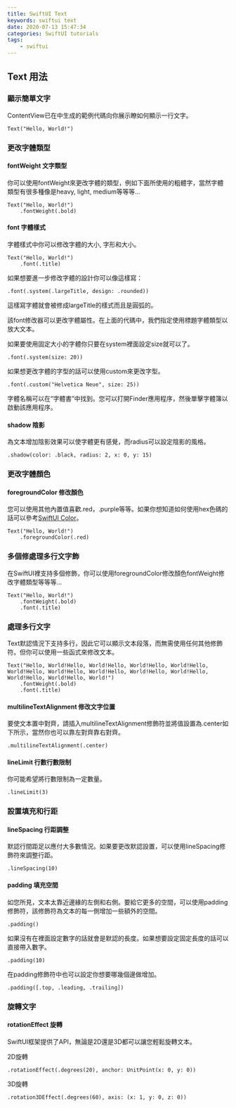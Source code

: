 ```yaml
---
title: SwiftUI Text
keywords: swiftui text
date: 2020-07-13 15:47:34
categories: SwiftUI tutorials
tags:
    - swiftui
---
```

## Text 用法
### 顯示簡單文字
ContentView已在中生成的範例代碼向你展示瞭如何顯示一行文字。
```
Text("Hello, World!")
```
<!-- more -->
### 更改字體類型
#### fontWeight 文字類型
你可以使用fontWeight來更改字體的類型，例如下面所使用的粗體字，當然字體類型有很多種像是heavy, light, medium等等等...
```
Text("Hello, World!")
    .fontWeight(.bold)
```

#### font 字體樣式
字體樣式中你可以修改字體的大小, 字形和大小。
```
Text("Hello, World!")
    .font(.title)
```
如果想要進一步修改字體的設計你可以像這樣寫：
```
.font(.system(.largeTitle, design: .rounded))
```
這樣寫字體就會被修成largeTitle的樣式而且是圓弧的。

該font修改器可以更改字體屬性。在上面的代碼中，我們指定使用標題字體類型以放大文本。

如果要使用固定大小的字體你只要在system裡面設定size就可以了。
```
.font(.system(size: 20))
```

如果想更改字體的字型的話可以使用custom來更改字型。
```
.font(.custom("Helvetica Neue", size: 25))
```
字體名稱可以在“字體書”中找到。您可以打開Finder應用程序，然後單擊字體簿以啟動該應用程序。
#### shadow 陰影
為文本增加陰影效果可以使字體更有感覺，而radius可以設定陰影的風格。
```
.shadow(color: .black, radius: 2, x: 0, y: 15)
```
### 更改字體顏色
#### foregroundColor 修改顏色
您可以使用其他內置值喜歡.red，.purple等等。如果你想知道如何使用hex色碼的話可以參考[SwiftUI Color](https://chucs.github.io/swiftui-text/)。

```
Text("Hello, World!")
    .foregroundColor(.red)
```

### 多個修處理多行文字飾
在SwiftUI裡支持多個修飾，你可以使用foregroundColor修改顏色fontWeight修改字體類型等等等...
```
Text("Hello, World!")
    .fontWeight(.bold)
    .font(.title)
```
### 處理多行文字
Text默認情況下支持多行，因此它可以顯示文本段落，而無需使用任何其他修飾符。但你可以使用一些函式來修改文本。
```
Text("Hello, World!Hello, World!Hello, World!Hello, World!Hello, World!Hello, World!Hello, World!Hello, World!Hello, World!Hello, World!Hello, World!Hello, World!")
    .fontWeight(.bold)
    .font(.title)
```

#### multilineTextAlignment 修改文字位置
要使文本置中對齊，請插入multilineTextAlignment修飾符並將值設置為.center如下所示，當然你也可以靠左對齊靠右對齊。
```
.multilineTextAlignment(.center)
```

#### lineLimit 行數行數限制
你可能希望將行數限制為一定數量。
```
.lineLimit(3)
```
### 設置填充和行距
#### lineSpacing 行距調整
默認行間距足以應付大多數情況。如果要更改默認設置，可以使用lineSpacing修飾符來調整行距。
```
.lineSpacing(10)
```
#### padding 填充空間

如您所見，文本太靠近邊緣的左側和右側。要給它更多的空間，可以使用padding修飾符，該修飾符為文本的每一側增加一些額外的空間。
```
.padding()
```
如果沒有在裡面設定數字的話就會是默認的長度。如果想要設定固定長度的話可以直接帶入數字。
```
.padding(10)
```
在padding修飾符中也可以設定你想要哪幾個邊做增加。
```
.padding([.top, .leading, .trailing])
```

### 旋轉文字
#### rotationEffect 旋轉
SwiftUI框架提供了API，無論是2D還是3D都可以讓您輕鬆旋轉文本。

2D旋轉
```
.rotationEffect(.degrees(20), anchor: UnitPoint(x: 0, y: 0))
```
3D旋轉
```
.rotation3DEffect(.degrees(60), axis: (x: 1, y: 0, z: 0))
```
